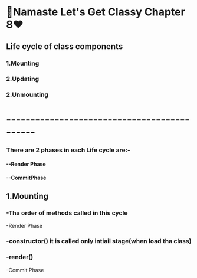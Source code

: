 # 🚀Namaste Let's Get Classy Chapter 8❤️
## Life cycle of class components   
### 1.Mounting 
### 2.Updating
### 2.Unmounting
# --------------------------------------------
### There are 2 phases in each Life cycle are:-
#### --Render Phase 
#### --CommitPhase 

## 1.Mounting
### -Tha order of methods called in this cycle 
-Render Phase
### -constructor() it is called only intiail stage(when load tha class)
### -render() 
-Commit Phase 


